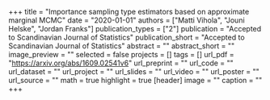 +++
title = "Importance sampling type estimators based on approximate marginal MCMC"
date = "2020-01-01"
authors = ["Matti Vihola", "Jouni Helske", "Jordan Franks"]
publication_types = ["2"]
publication = "Accepted to Scandinavian Journal of Statistics"
publication_short = "Accepted to Scandinavian Journal of Statistics"
abstract = ""
abstract_short = ""
image_preview = ""
selected = false
projects = []
tags = []
url_pdf = "https://arxiv.org/abs/1609.02541v6"
url_preprint = ""
url_code = ""
url_dataset = ""
url_project = ""
url_slides = ""
url_video = ""
url_poster = ""
url_source = ""
math = true
highlight = true
[header]
image = ""
caption = ""
+++
